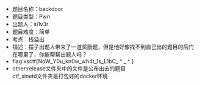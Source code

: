 * 题目名称：backdoor
* 题目类型：Pwn
* 出题人：si1v3r
* 题目难度：简单
* 考点：栈溢出
* 描述：摆子出题人带来了一道奖励题，但是他好像找不到自己出的题目的后门在哪里了，你能帮帮出题人吗？
* flag:xsctf{NoW_Y0u_kn0w_wh4t_1s_L1bC_ ^ _ ^ }
* other:release文件夹中的文件是公布出去的题目  
        ctf_xinetd文件夹是打包好的docker环境

